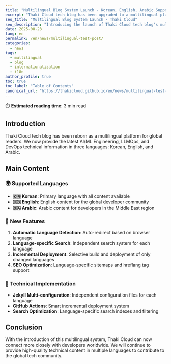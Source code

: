 ```yaml
---
title: "Multilingual Blog System Launch - Korean, English, Arabic Support"
excerpt: "Thaki Cloud tech blog has been upgraded to a multilingual platform supporting Korean, English, and Arabic languages."
seo_title: "Multilingual Blog System Launch - Thaki Cloud"
seo_description: "Introducing the launch of Thaki Cloud tech blog's multilingual support system and new features."
date: 2025-08-23
lang: en
permalink: /en/news/multilingual-test-post/
categories:
  - news
tags:
  - multilingual
  - blog
  - internationalization
  - i18n
author_profile: true
toc: true
toc_label: "Table of Contents"
canonical_url: "https://thakicloud.github.io/en/news/multilingual-test-post/"
---
```


⏱️ **Estimated reading time**: 3 min read

## Introduction

Thaki Cloud tech blog has been reborn as a multilingual platform for global readers. We now provide the latest AI/ML Engineering, LLMOps, and DevOps technical information in three languages: Korean, English, and Arabic.

## Main Content

### 🌍 Supported Languages
- **🇰🇷 Korean**: Primary language with all content available
- **🇺🇸 English**: English content for the global developer community
- **🇸🇦 Arabic**: Arabic content for developers in the Middle East region

### 🚀 New Features
1. **Automatic Language Detection**: Auto-redirect based on browser language
2. **Language-specific Search**: Independent search system for each language
3. **Incremental Deployment**: Selective build and deployment of only changed languages
4. **SEO Optimization**: Language-specific sitemaps and hreflang tag support

### 🔧 Technical Implementation
- **Jekyll Multi-configuration**: Independent configuration files for each language
- **GitHub Actions**: Smart incremental deployment system
- **Search Optimization**: Language-specific search indexes and filtering

## Conclusion

With the introduction of this multilingual system, Thaki Cloud can now connect more closely with developers worldwide. We will continue to provide high-quality technical content in multiple languages to contribute to the global tech community.
